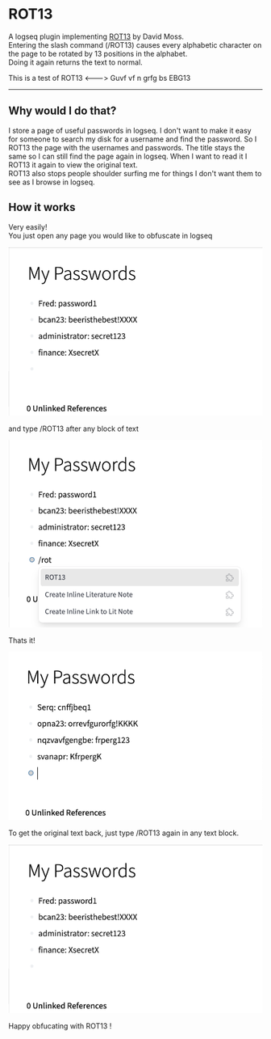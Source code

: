 # ROT13
A logseq plugin implementing [ROT13](https://en.wikipedia.org/wiki/ROT13) by David Moss.<br />
Entering the slash command (/ROT13) causes every alphabetic character on the page to be rotated by 13 positions in the alphabet.<br />
Doing it again returns the text to normal.<p />
<p>This is a test of ROT13  <--->  Guvf vf n grfg bs EBG13<p />
<HR />
<h2>Why would I do that?</h2>
I store a page of useful passwords in logseq. I don't want to make it easy for someone to search my disk for a username and find the password. So I ROT13 the page with the usernames and passwords. The title stays the same so I can still find the page again in logseq. When I want to read it I ROT13 it again to view the original text.<br />
ROT13 also stops people shoulder surfing me for things I don't want them to see as I browse in logseq. <p />

<h2>How it works</h2>
Very easily!<br />
You just open any page you would like to obfuscate in logseq<p />

![Before](./images/ROT13_before.png)

and type /ROT13 after any block of text

![During](./images/ROT13_underway.png)

Thats it!

![After](./images/ROT13_rotated.png)

To get the original text back, just type /ROT13 again in any text block.

![Before](./images/ROT13_before.png)

Happy obfucating with ROT13 !
